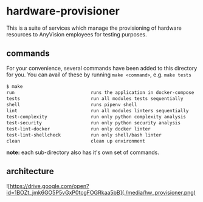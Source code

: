 hardware-provisioner
====================

This is a suite of services which manage the provisioning of hardware resources to AnyVision employees for testing purposes.

## commands

For your convenience, several commands have been added to this directory for you. You can avail of these by running `make <command>`, e.g. `make tests`

```shell
$ make
run                            runs the application in docker-compose
tests                          run all modules tests sequentially
shell                          runs pipenv shell
lint                           run all modules linters sequentially
test-complexity                run only python complexity analysis
test-security                  run only python security analysis
test-lint-docker               run only docker linter
test-lint-shellcheck           run only shell/bash linter
clean                          clean up environment
```

**note:** each sub-directory also has it's own set of commands.

## architecture

![https://drive.google.com/open?id=1BOZt_jmk6GO5P5vGxP0tcgFOGRkaa5bB](./media/hw_provisioner.png)
